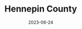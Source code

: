 ---
title: "Hennepin County"
type: county
borders:
  - Ramsey County
date: 2023-06-24
hashtag: hennepin-county
state:
  - Minnesota
tags:
  - County
  - Minnesota
---
